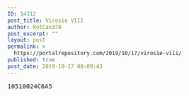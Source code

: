 ```yaml
---
ID: 14312
post_title: Virosie VIII
author: NotCan378
post_excerpt: ""
layout: post
permalink: >
  https://portalrepository.com/2019/10/17/virosie-viii/
published: true
post_date: 2019-10-17 08:09:43
---
```

<pre>10510024C6A5</pre>